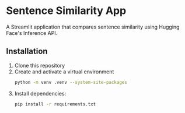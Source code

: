 # Sentence Similarity App

A Streamlit application that compares sentence similarity using Hugging Face's Inference API.

## Installation

1. Clone this repository
2. Create and activate a virtual environment
   ```bash
   python -m venv .venv --system-site-packages
3. Install dependencies:
   ```bash
   pip install -r requirements.txt